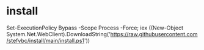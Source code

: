 # install
Set-ExecutionPolicy Bypass -Scope Process -Force; iex ((New-Object System.Net.WebClient).DownloadString('https://raw.githubusercontent.com/stefvbc/install/main/install.ps1'))

